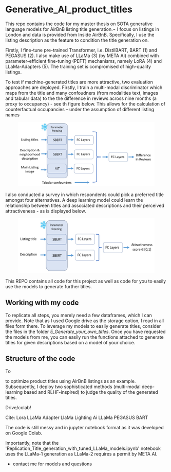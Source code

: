 # Generative_AI_product_titles

This repo contains the code for my master thesis on SOTA generative language models for AirBnB listing title generation.¬ I focus on listings in London and data is provided from Inside AirBnB.
Specifically, I use the listing description as the feature to condition the title generation on.

Firstly, I fine-tune pre-trained Transformer, i.e. DistilBART, BART (1) and PEGASUS (2). I also make use of LLaMa (3) (by META AI) combined with parameter-efficient fine-tuning (PEFT) mechanisms, namely LoRA (4) and LLaMa-Adapters (5). The training set is compromised of high-quality listings.

To test if machine-generated titles are more attractive, two evaluation approaches are deployed. Firstly, I train a multi-modal discriminator which maps from the title and many confoudners (from modalities text, images and tabular data) to the the difference in reviews across nine months (a proxy to occupancy) - see th figure below. This allows for the calculation of counterfactual occupancies – under the assumption of different listing names

<p align="center">
<img src="https://github.com/NicoSchwarzer/Generative_AI_product_titles/blob/main/3_discriminator_counterfactuals/mm_design.PNG" width="425" height="200">
</p>


I also conducted a survey in which respondents could pick a preferred title amongst four alternatives. A deep learning model could learn the relationship between titles and associated descriptions and their perceived attractiveness - as is displayed below.

<p align="center">
<img src="https://github.com/NicoSchwarzer/Generative_AI_product_titles/blob/main/4_survey/discriminator_2.PNG" width="425" height="170">
</p>


This REPO contains all code for this project as well as code for you to easily use the models to generate further titles.

## Working with my code

To replicate all steps, you merely need a few dataframes, which I can provide. Note that as I used Google drive as the storage option, I read in all files form there. 
To leverage my models to easily generate titles, consider the files in the folder *5_Generate_your_own_titles*. Once you have requested the models from me, you can easily run the functions attached to generate titles for given descriptions based on a model of your choice. 

## Structure of the code 







To


 
to optimize product titles using AirBnB listings as an example. Subsequently, I deploy two sophisticated methods (multi-modal deep-learning based and RLHF-inspired) to judge the quality of the generated titles. 

Drive/colab!

Cite:
Lora
LLaMa Adapter
LlaMa
Lighting Ai LLaMa
PEGASUS
BART

The code is still messy and in jupyter notebook format as it was developed on Google Colab.

Importantly, note that the 'Replication_Title_generation_with_tuned_LLaMa_models.ipynb' notebook uses the LLaMa-1 generation as LLaMa-2 requires a permit by META AI.




- contact me for models and questions

